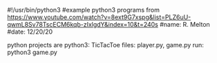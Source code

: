 #!/usr/bin/python3
#example python3 programs from https://www.youtube.com/watch?v=8ext9G7xspg&list=PLZ6uU-qwmL8Sv78TscECM6kqb-zIxlgdY&index=10&t=240s
#name: R. Melton
#date: 12/20/20

python projects are python3:
TicTacToe files: player.py, game.py
run: python3 game.py




